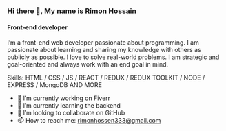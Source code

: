 ### Hi there 👋, My name is Rimon Hossain
#### Front-end  developer

I’m a front-end web developer passionate about programming. I am passionate about learning and sharing my knowledge with others as publicly as possible. I love to solve real-world problems. I am strategic and goal-oriented and always work with an end goal in mind. 

Skills: HTML / CSS / JS / REACT / REDUX / REDUX TOOLKIT / NODE / EXPRESS / MongoDB AND MORE

- 🔭 I’m currently working on Fiverr 
- 🌱 I’m currently learning the backend 
- 👯 I’m looking to collaborate on GitHub 
- 📫 How to reach me: rimonhossen333@gmail.com 




